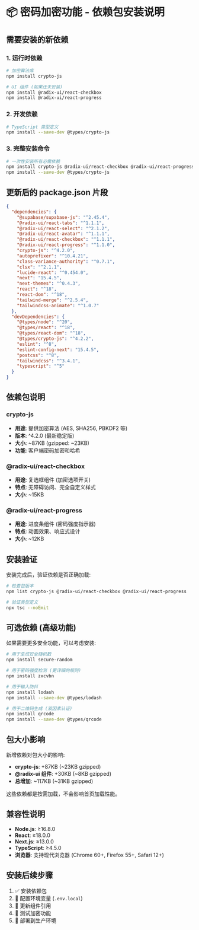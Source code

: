 # 📦 密码加密功能 - 依赖包安装说明

## 需要安装的新依赖

### 1. 运行时依赖

```bash
# 加密算法库
npm install crypto-js

# UI 组件 (如果还未安装)
npm install @radix-ui/react-checkbox
npm install @radix-ui/react-progress
```

### 2. 开发依赖

```bash
# TypeScript 类型定义
npm install --save-dev @types/crypto-js
```

### 3. 完整安装命令

```bash
# 一次性安装所有必需依赖
npm install crypto-js @radix-ui/react-checkbox @radix-ui/react-progress
npm install --save-dev @types/crypto-js
```

## 更新后的 package.json 片段

```json
{
  "dependencies": {
    "@supabase/supabase-js": "^2.45.4",
    "@radix-ui/react-tabs": "^1.1.1",
    "@radix-ui/react-select": "^2.1.2",
    "@radix-ui/react-avatar": "^1.1.1",
    "@radix-ui/react-checkbox": "^1.1.1",
    "@radix-ui/react-progress": "^1.1.0",
    "crypto-js": "^4.2.0",
    "autoprefixer": "^10.4.21",
    "class-variance-authority": "^0.7.1",
    "clsx": "^2.1.1",
    "lucide-react": "^0.454.0",
    "next": "15.4.5",
    "next-themes": "^0.4.3",
    "react": "^18",
    "react-dom": "^18",
    "tailwind-merge": "^2.5.4",
    "tailwindcss-animate": "^1.0.7"
  },
  "devDependencies": {
    "@types/node": "^20",
    "@types/react": "^18",
    "@types/react-dom": "^18",
    "@types/crypto-js": "^4.2.2",
    "eslint": "^8",
    "eslint-config-next": "15.4.5",
    "postcss": "^8",
    "tailwindcss": "^3.4.1",
    "typescript": "^5"
  }
}
```

## 依赖包说明

### crypto-js
- **用途**: 提供加密算法 (AES, SHA256, PBKDF2 等)
- **版本**: ^4.2.0 (最新稳定版)
- **大小**: ~87KB (gzipped: ~23KB)
- **功能**: 客户端密码加密和哈希

### @radix-ui/react-checkbox
- **用途**: 复选框组件 (加密选项开关)
- **特点**: 无障碍访问、完全自定义样式
- **大小**: ~15KB

### @radix-ui/react-progress  
- **用途**: 进度条组件 (密码强度指示器)
- **特点**: 动画效果、响应式设计
- **大小**: ~12KB

## 安装验证

安装完成后，验证依赖是否正确加载:

```bash
# 检查包版本
npm list crypto-js @radix-ui/react-checkbox @radix-ui/react-progress

# 验证类型定义
npx tsc --noEmit
```

## 可选依赖 (高级功能)

如果需要更多安全功能，可以考虑安装:

```bash
# 用于生成安全随机数
npm install secure-random

# 用于密码强度检测 (更详细的规则)
npm install zxcvbn

# 用于输入防抖
npm install lodash
npm install --save-dev @types/lodash

# 用于二维码生成 (双因素认证)
npm install qrcode
npm install --save-dev @types/qrcode
```

## 包大小影响

新增依赖对包大小的影响:

- **crypto-js**: +87KB (~23KB gzipped)
- **@radix-ui 组件**: +30KB (~8KB gzipped)  
- **总增加**: ~117KB (~31KB gzipped)

这些依赖都是按需加载，不会影响首页加载性能。

## 兼容性说明

- **Node.js**: ≥16.8.0
- **React**: ≥18.0.0  
- **Next.js**: ≥13.0.0
- **TypeScript**: ≥4.5.0
- **浏览器**: 支持现代浏览器 (Chrome 60+, Firefox 55+, Safari 12+)

## 安装后续步骤

1. ✅ 安装依赖包
2. 📝 配置环境变量 (`.env.local`)
3. 🔄 更新组件引用
4. 🧪 测试加密功能
5. 🚀 部署到生产环境